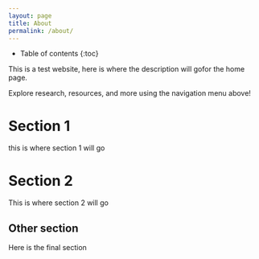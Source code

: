 ```yaml
---
layout: page
title: About
permalink: /about/
---
```



* Table of contents
{:toc}

This is a test website, here is where the description will gofor the home page.

Explore research, resources, and more using the navigation menu above!
# Section 1
this is where section 1 will go

# Section 2
This is where section 2 will go

## Other section
Here is the final section
